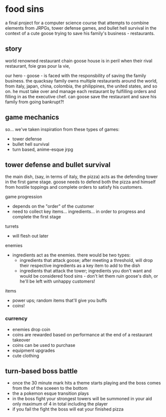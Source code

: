 # food sins

 a final project for a computer science course that attempts to combine elements from JRPGs, tower defense games, and bullet hell survival in the context of a cute goose trying to save his family's business - restaurants. 

## story
world renowned restaurant chain goose house is in peril when their rival restaurant, foie gras pour la vie,

our hero - goose - is faced with the responsbility of saving the family business. the quacksay family owns multiple restaurants around the world, from italy, japan, china, colombia, the philippines, the united states, and so on. he must take over and manage each restaurant by fulfilling orders and filling in as the executive chef. can goose save the restaurant and save his family from going bankrupt?!

## game mechanics
so... we've taken inspiration from these types of games:
- tower defense
- bullet hell survival
- turn based, anime-esque jrpg

## tower defense and bullet survival
the main dish, (say, in terms of italy, the pizza) acts as the defending tower in the first game stage. goose needs to defend both the pizza and himself from hostile toppings and complete orders to satisfy his customers.

game progression
- depends on the "order" of the customer
- need to collect key items... ingredients... in order to progress and complete the first stage

turrets
- will flesh out later

enemies
- ingredients act as the enemies. there would be two types:
  - ingredients that attack goose; after meeting a threshold, will drop their respective ingredients as a key item to add to the dish
  - ingredients that attack the tower; ingredients you don't want and would be considered food sins - don't let them ruin goose's dish, or he'll be left with unhappy customers!

items
- power ups; random items that'll give you buffs
- coins!

### currency
- enemies drop coin
- coins are rewarded based on performance at the end of a restaurant takeover
- coins can be used to purchase
- equipment upgrades
- cute clothing
  
## turn-based boss battle
 - once the 30 minute mark hits a theme starts playing and the boss comes from the of the sceeen to the bottom
 - the  a pokemon esque transition plays
 - in the boss fight your strongest towers will be summoned in your aid only maximum of 4 in total including the player
 - if you fail the fight the boss will eat your finished pizza 
